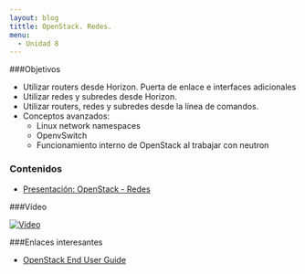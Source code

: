 ```yaml
---
layout: blog
tittle: OpenStack. Redes.
menu:
  - Unidad 8
---
```

###Objetivos

* Utilizar routers desde Horizon. Puerta de enlace e interfaces adicionales
* Utilizar redes y subredes desde Horizon.
* Utilizar routers, redes y subredes desde la línea de comandos.
* Conceptos avanzados:
    * Linux network namespaces
    * OpenvSwitch
    * Funcionamiento interno de OpenStack al trabajar con neutron

### Contenidos

* [Presentación: OpenStack - Redes](presentacion_redes)

###Vídeo

[![Video](http://img.youtube.com/vi/3m5LeyI7Bss/0.jpg)](https://www.youtube.com/watch?v=-NAb8pp5E1g)

###Enlaces interesantes

* [OpenStack End User Guide](http://docs.openstack.org/user-guide/content/index.html)
